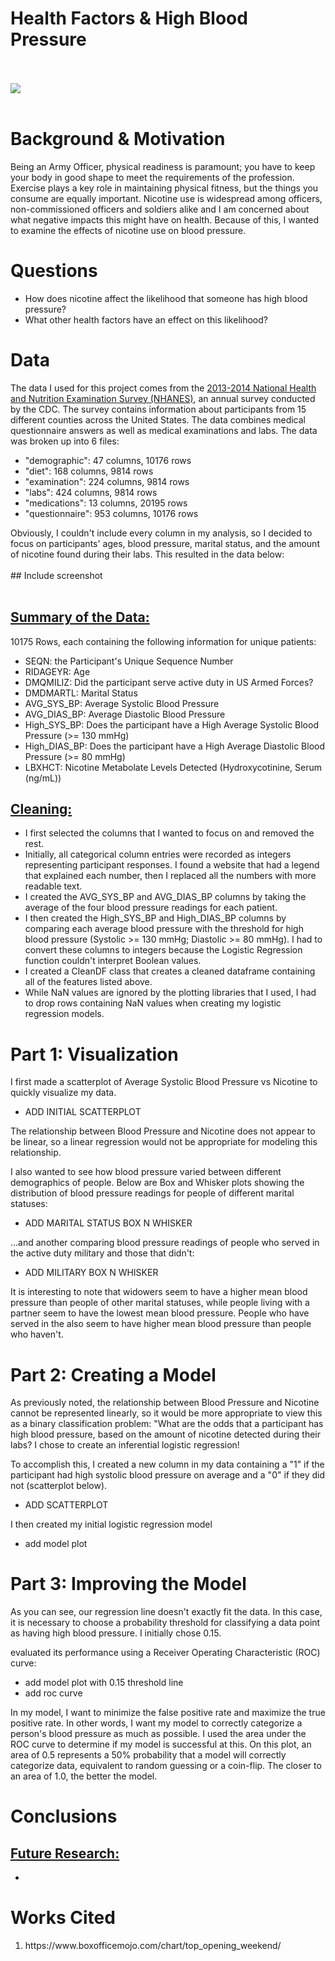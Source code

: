 # Health Factors & High Blood Pressure
<br></br>
<img src="img/popcorn.gif">
<br></br>
# Background & Motivation
Being an Army Officer, physical readiness is paramount; you have to keep your body in good shape to meet the requirements of the profession. Exercise plays a key role in maintaining physical fitness, but the things you consume are equally important. Nicotine use is widespread among officers, non-commissioned officers and soldiers alike and I am concerned about what negative impacts this might have on health. Because of this, I wanted to examine the effects of nicotine use on blood pressure.

# Questions
<ul>
	<li>How does nicotine affect the likelihood that someone has high blood pressure?</li>
	<li>What other health factors have an effect on this likelihood?</li>
</ul>

# Data
The data I used for this project comes from the <a href="https://www.kaggle.com/cdc/national-health-and-nutrition-examination-survey">2013-2014 National Health and Nutrition Examination Survey (NHANES)</a>, an annual survey conducted by the CDC. The survey contains information about participants from 15 different counties across the United States. The data combines medical questionnaire answers as well as medical examinations and labs. The data was broken up into 6 files:
<ul>
	<li>"demographic": 47 columns, 10176 rows</li>
	<li>"diet": 168 columns, 9814 rows</li>
	<li>"examination": 224 columns, 9814 rows</li>
	<li>"labs": 424 columns, 9814 rows</li>
	<li>"medications": 13 columns, 20195 rows</li>
	<li>"questionnaire": 953 columns, 10176 rows</li>
</ul>
Obviously, I couldn't include every column in my analysis, so I decided to focus on participants' ages, blood pressure, marital status, and the amount of nicotine found during their labs. This resulted in the data below:
<br></br>
## Include screenshot
<br></br>

## <u>Summary of the Data:</u>
10175 Rows, each containing the following information for unique patients:
<ul>
	<li>SEQN: the Participant's Unique Sequence Number</li>
	<li>RIDAGEYR: Age</li>
	<li>DMQMILIZ: Did the participant serve active duty in US Armed Forces?</li>
	<li>DMDMARTL: Marital Status</li>
	<li>AVG_SYS_BP: Average Systolic Blood Pressure</li>
	<li>AVG_DIAS_BP: Average Diastolic Blood Pressure</li>
	<li>High_SYS_BP: Does the participant have a High Average Systolic Blood Pressure (>= 130 mmHg)</li>
	<li>High_DIAS_BP: Does the participant have a High Average Diastolic Blood Pressure (>= 80 mmHg)</li>
	<li>LBXHCT: Nicotine Metabolate Levels Detected (Hydroxycotinine, Serum (ng/mL))</li>

</ul>

## <u>Cleaning:</u>
<ul>
	<li>I first selected the columns that I wanted to focus on and removed the rest.</li>
	<li>Initially, all categorical column entries were recorded as integers representing participant responses. I found a website that had a legend that explained each number, then I replaced all the numbers with more readable text.</li>
	<li>I created the AVG_SYS_BP and AVG_DIAS_BP columns by taking the average of the four blood pressure readings for each patient.</li>
	<li>I then created the High_SYS_BP and High_DIAS_BP columns by comparing each average blood pressure with the threshold for high blood pressure (Systolic >= 130 mmHg; Diastolic >= 80 mmHg). I had to convert these columns to integers because the Logistic Regression function couldn't interpret Boolean values.</li>
	<li>I created a CleanDF class that creates a cleaned dataframe containing all of the features listed above.</li>
	<li>While NaN values are ignored by the plotting libraries that I used, I had to drop rows containing NaN values when creating my logistic regression models.</li>
</ul>

# Part 1: Visualization
<p>I first made a scatterplot of Average Systolic Blood Pressure vs Nicotine to quickly visualize my data.<p>

* ADD INITIAL SCATTERPLOT
<p>The relationship between Blood Pressure and Nicotine does not appear to be linear, so a linear regression would not be appropriate for modeling this relationship.</p>
<p>I also wanted to see how blood pressure varied between different demographics of people. Below are Box and Whisker plots showing the distribution of blood pressure readings for people of different marital statuses:</p>

* ADD MARITAL STATUS BOX N WHISKER
<p>...and another comparing blood pressure readings of people who served in the active duty military and those that didn't:</p>

* ADD MILITARY BOX N WHISKER
<p>It is interesting to note that widowers seem to have a higher mean blood pressure than people of other marital statuses, while people living with a partner seem to have the lowest mean blood pressure. People who have served in the also seem to have higher mean blood pressure than people who haven't.</p>

# Part 2: Creating a Model
<p>As previously noted, the relationship between Blood Pressure and Nicotine cannot be represented linearly, so it would be more appropriate to view this as a binary classification problem: "What are the odds that a participant has high blood pressure, based on the amount of nicotine detected during their labs? I chose to create an inferential logistic regression!</p>
<p>To accomplish this, I created a new column in my data containing a "1" if the participant had high systolic blood pressure on average and a "0" if they did not (scatterplot below).</p>

* ADD SCATTERPLOT
<p>I then created my initial logistic regression model</p>

* add model plot

# Part 3: Improving the Model
<p>As you can see, our regression line doesn't exactly fit the data. In this case, it is necessary to choose a probability threshold for classifying a data point as having high blood pressure. I initially chose 0.15.</p>

<p>evaluated its performance using a Receiver Operating Characteristic (ROC) curve:</p>

* add model plot with 0.15 threshold line
* add roc curve
<p>In my model, I want to minimize the false positive rate and maximize the true positive rate. In other words, I want my model to correctly categorize a person's blood pressure as much as possible. I used the area under the ROC curve to determine if my model is successful at this. On this plot, an area of 0.5 represents a 50% probability that a model will correctly categorize data, equivalent to random guessing or a coin-flip. The closer to an area of 1.0, the better the model.</p>



# Conclusions


## <u>Future Research:</u>
<ul>
<li></li>
</ul>

# Works Cited
<ol>
<li>https://www.boxofficemojo.com/chart/top_opening_weekend/</li>
</ol>
